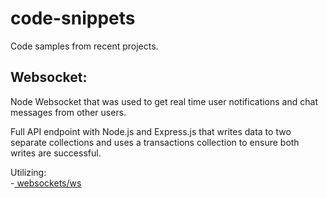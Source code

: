 # code-snippets

Code samples from recent projects. 

## Websocket:
Node Websocket that was used to get real time user notifications and chat messages from other users. 

Full API endpoint with Node.js and Express.js that writes data to two separate collections and uses a transactions collection to ensure both writes are successful.

Utilizing:  
-<a href="https://github.com/websockets/ws"> websockets/ws </a>

